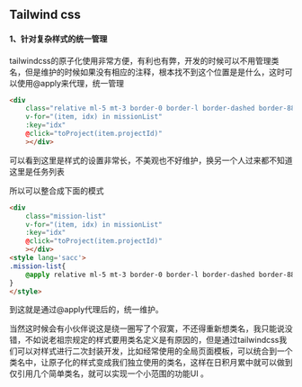 ## Tailwind css

#### 1、针对复杂样式的统一管理

​	tailwindcss的原子化使用非常方便，有利也有弊，开发的时候可以不用管理类名，但是维护的时候如果没有相应的注释，根本找不到这个位置是是什么，这时可以使用@apply来代理，统一管理

```html
<div
	class="relative ml-5 mt-3 border-0 border-l border-dashed border-888 pb-2 pl-1.5 pr-4"
	v-for="(item, idx) in missionList"
	:key="idx"
	@click="toProject(item.projectId)"
	></div>
```

可以看到这里是样式的设置非常长，不美观也不好维护，换另一个人过来都不知道这里是任务列表

所以可以整合成下面的模式

```html
<div
	class="mission-list"
	v-for="(item, idx) in missionList"
	:key="idx"
	@click="toProject(item.projectId)"
	></div>
<style lang='sacc'>
.mission-list{
    @apply relative ml-5 mt-3 border-0 border-l border-dashed border-888 pb-2 pl-1.5 pr-4
}
</style>
```

到这就是通过@apply代理后的，统一维护。

当然这时候会有小伙伴说这是绕一圈写了个寂寞，不还得重新想类名，我只能说没错，不如说老祖宗规定的样式要用类名定义是有原因的，但是通过tailwindcss我们可以对样式进行二次封装开发，比如经常使用的全局页面模板，可以统合到一个类名中，让原子化的样式变成我们独立使用的类名，这样在日积月累中就可以做到仅引用几个简单类名，就可以实现一个小范围的功能UI 。